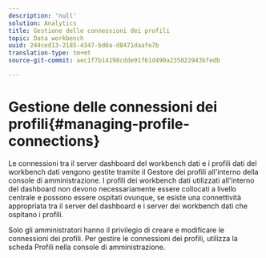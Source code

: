 ```yaml
---
description: 'null'
solution: Analytics
title: Gestione delle connessioni dei profili
topic: Data workbench
uuid: 244ced13-2185-4347-bd0a-d8471daafe7b
translation-type: tm+mt
source-git-commit: aec1f7b14198cdde91f61d490a235022943bfedb

---
```



# Gestione delle connessioni dei profili{#managing-profile-connections}

Le connessioni tra il server dashboard del workbench dati e i profili dati del workbench dati vengono gestite tramite il Gestore dei profili all&#39;interno della console di amministrazione. I profili dei workbench dati utilizzati all&#39;interno del dashboard non devono necessariamente essere collocati a livello centrale e possono essere ospitati ovunque, se esiste una connettività appropriata tra il server del dashboard e i server dei workbench dati che ospitano i profili.

Solo gli amministratori hanno il privilegio di creare e modificare le connessioni dei profili. Per gestire le connessioni dei profili, utilizza la scheda Profili nella console di amministrazione.
